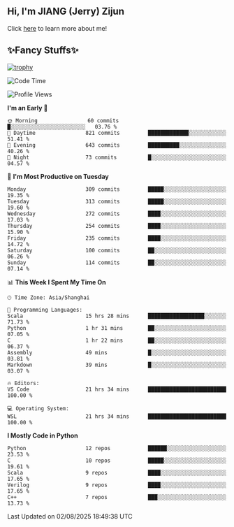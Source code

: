 ## Hi, I'm JIANG (Jerry) Zijun

Click [here](https://jzjerry.github.io/about/) to learn more about me!

## ✨Fancy Stuffs✨
[![trophy](https://github-profile-trophy.vercel.app/?username=jzjerry&theme=onedark)](https://github.com/ryo-ma/github-profile-trophy)
<!--START_SECTION:waka-->
![Code Time](http://img.shields.io/badge/Code%20Time-1%2C463%20hrs%2041%20mins-blue)

![Profile Views](http://img.shields.io/badge/Profile%20Views-0-blue)

**I'm an Early 🐤** 

```text
🌞 Morning                60 commits          █░░░░░░░░░░░░░░░░░░░░░░░░   03.76 % 
🌆 Daytime                821 commits         █████████████░░░░░░░░░░░░   51.41 % 
🌃 Evening                643 commits         ██████████░░░░░░░░░░░░░░░   40.26 % 
🌙 Night                  73 commits          █░░░░░░░░░░░░░░░░░░░░░░░░   04.57 % 
```
📅 **I'm Most Productive on Tuesday** 

```text
Monday                   309 commits         █████░░░░░░░░░░░░░░░░░░░░   19.35 % 
Tuesday                  313 commits         █████░░░░░░░░░░░░░░░░░░░░   19.60 % 
Wednesday                272 commits         ████░░░░░░░░░░░░░░░░░░░░░   17.03 % 
Thursday                 254 commits         ████░░░░░░░░░░░░░░░░░░░░░   15.90 % 
Friday                   235 commits         ████░░░░░░░░░░░░░░░░░░░░░   14.72 % 
Saturday                 100 commits         ██░░░░░░░░░░░░░░░░░░░░░░░   06.26 % 
Sunday                   114 commits         ██░░░░░░░░░░░░░░░░░░░░░░░   07.14 % 
```


📊 **This Week I Spent My Time On** 

```text
🕑︎ Time Zone: Asia/Shanghai

💬 Programming Languages: 
Scala                    15 hrs 28 mins      ██████████████████░░░░░░░   71.73 % 
Python                   1 hr 31 mins        ██░░░░░░░░░░░░░░░░░░░░░░░   07.05 % 
C                        1 hr 22 mins        ██░░░░░░░░░░░░░░░░░░░░░░░   06.37 % 
Assembly                 49 mins             █░░░░░░░░░░░░░░░░░░░░░░░░   03.81 % 
Markdown                 39 mins             █░░░░░░░░░░░░░░░░░░░░░░░░   03.07 % 

🔥 Editors: 
VS Code                  21 hrs 34 mins      █████████████████████████   100.00 % 

💻 Operating System: 
WSL                      21 hrs 34 mins      █████████████████████████   100.00 % 
```

**I Mostly Code in Python** 

```text
Python                   12 repos            ██████░░░░░░░░░░░░░░░░░░░   23.53 % 
C                        10 repos            █████░░░░░░░░░░░░░░░░░░░░   19.61 % 
Scala                    9 repos             ████░░░░░░░░░░░░░░░░░░░░░   17.65 % 
Verilog                  9 repos             ████░░░░░░░░░░░░░░░░░░░░░   17.65 % 
C++                      7 repos             ███░░░░░░░░░░░░░░░░░░░░░░   13.73 % 
```




 Last Updated on 02/08/2025 18:49:38 UTC
<!--END_SECTION:waka-->
